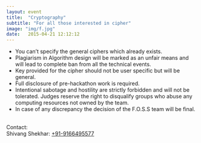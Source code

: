 ```yaml
---
layout: event
title:  "Cryptography"
subtitle: "For all those interested in cipher"
image: "img/f.jpg"
date:   2015-04-21 12:12:12
---
```


- You can’t specify the general ciphers which already exists.
- Plagiarism in Algorithm design will be marked as an unfair means and will lead to complete ban from all the technical events.
- Key provided for the cipher should not be user specific but will be general.
- Full disclosure of pre-hackathon work is required.
- Intentional sabotage and hostility are strictly forbidden and will not be tolerated. Judges reserve the right to disqualify groups who abuse any computing resources not owned by the team.
- In case of any discrepancy the decision of the F.O.S.S team will be final.

<br>Contact: 
<br>Shivang Shekhar: <a class="hot-link" href="tel:+919166495577">+91-9166495577</a>